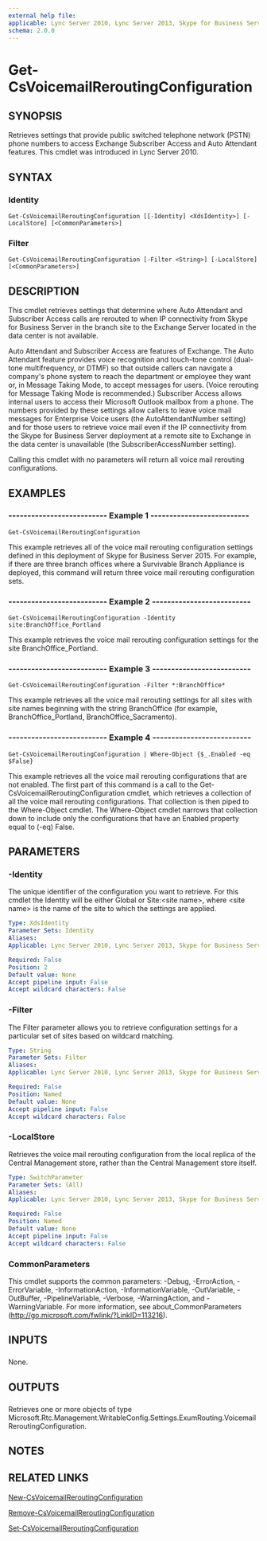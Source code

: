 ```yaml
---
external help file: 
applicable: Lync Server 2010, Lync Server 2013, Skype for Business Server 2015
schema: 2.0.0
---
```


# Get-CsVoicemailReroutingConfiguration

## SYNOPSIS
Retrieves settings that provide public switched telephone network (PSTN) phone numbers to access Exchange Subscriber Access and Auto Attendant features.
This cmdlet was introduced in Lync Server 2010.



## SYNTAX

### Identity
```
Get-CsVoicemailReroutingConfiguration [[-Identity] <XdsIdentity>] [-LocalStore] [<CommonParameters>]
```

### Filter
```
Get-CsVoicemailReroutingConfiguration [-Filter <String>] [-LocalStore] [<CommonParameters>]
```

## DESCRIPTION
This cmdlet retrieves settings that determine where Auto Attendant and Subscriber Access calls are rerouted to when IP connectivity from Skype for Business Server in the branch site to the Exchange Server located in the data center is not available.

Auto Attendant and Subscriber Access are features of Exchange.
The Auto Attendant feature provides voice recognition and touch-tone control (dual-tone multifrequency, or DTMF) so that outside callers can navigate a company's phone system to reach the department or employee they want or, in Message Taking Mode, to accept messages for users.
(Voice rerouting for Message Taking Mode is recommended.) Subscriber Access allows internal users to access their Microsoft Outlook mailbox from a phone.
The numbers provided by these settings allow callers to leave voice mail messages for Enterprise Voice users (the AutoAttendantNumber setting) and for those users to retrieve voice mail even if the IP connectivity from the Skype for Business Server deployment at a remote site to Exchange in the data center is unavailable (the SubscriberAccessNumber setting).

Calling this cmdlet with no parameters will return all voice mail rerouting configurations.



## EXAMPLES

### -------------------------- Example 1 -------------------------- 
```
Get-CsVoicemailReroutingConfiguration
```

This example retrieves all of the voice mail rerouting configuration settings defined in this deployment of Skype for Business Server 2015.
For example, if there are three branch offices where a Survivable Branch Appliance is deployed, this command will return three voice mail rerouting configuration sets.

### -------------------------- Example 2 -------------------------- 
```
Get-CsVoicemailReroutingConfiguration -Identity site:BranchOffice_Portland
```

This example retrieves the voice mail rerouting configuration settings for the site BranchOffice_Portland.


### -------------------------- Example 3 -------------------------- 
```
Get-CsVoicemailReroutingConfiguration -Filter *:BranchOffice*
```

This example retrieves all the voice mail rerouting settings for all sites with site names beginning with the string BranchOffice (for example, BranchOffice_Portland, BranchOffice_Sacramento).


### -------------------------- Example 4 -------------------------- 
```
Get-CsVoicemailReroutingConfiguration | Where-Object {$_.Enabled -eq $False}
```

This example retrieves all the voice mail rerouting configurations that are not enabled.
The first part of this command is a call to the Get-CsVoicemailReroutingConfiguration cmdlet, which retrieves a collection of all the voice mail rerouting configurations.
That collection is then piped to the Where-Object cmdlet.
The Where-Object cmdlet narrows that collection down to include only the configurations that have an Enabled property equal to (-eq) False.


## PARAMETERS

### -Identity
The unique identifier of the configuration you want to retrieve.
For this cmdlet the Identity will be either Global or Site:\<site name\>, where \<site name\> is the name of the site to which the settings are applied.

```yaml
Type: XdsIdentity
Parameter Sets: Identity
Aliases: 
Applicable: Lync Server 2010, Lync Server 2013, Skype for Business Server 2015

Required: False
Position: 2
Default value: None
Accept pipeline input: False
Accept wildcard characters: False
```

### -Filter
The Filter parameter allows you to retrieve configuration settings for a particular set of sites based on wildcard matching.

```yaml
Type: String
Parameter Sets: Filter
Aliases: 
Applicable: Lync Server 2010, Lync Server 2013, Skype for Business Server 2015

Required: False
Position: Named
Default value: None
Accept pipeline input: False
Accept wildcard characters: False
```

### -LocalStore
Retrieves the voice mail rerouting configuration from the local replica of the Central Management store, rather than the Central Management store itself.

```yaml
Type: SwitchParameter
Parameter Sets: (All)
Aliases: 
Applicable: Lync Server 2010, Lync Server 2013, Skype for Business Server 2015

Required: False
Position: Named
Default value: None
Accept pipeline input: False
Accept wildcard characters: False
```

### CommonParameters
This cmdlet supports the common parameters: -Debug, -ErrorAction, -ErrorVariable, -InformationAction, -InformationVariable, -OutVariable, -OutBuffer, -PipelineVariable, -Verbose, -WarningAction, and -WarningVariable. For more information, see about_CommonParameters (http://go.microsoft.com/fwlink/?LinkID=113216).

## INPUTS

###  
None.

## OUTPUTS

###  
Retrieves one or more objects of type Microsoft.Rtc.Management.WritableConfig.Settings.ExumRouting.VoicemailReroutingConfiguration.

## NOTES

## RELATED LINKS

[New-CsVoicemailReroutingConfiguration]()

[Remove-CsVoicemailReroutingConfiguration]()

[Set-CsVoicemailReroutingConfiguration]()
